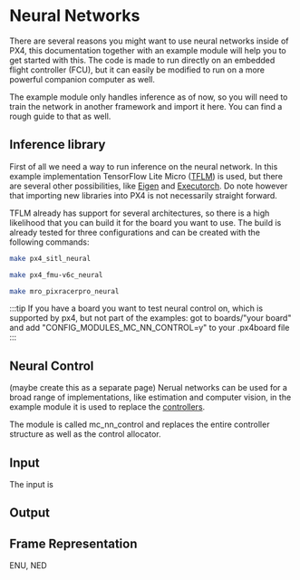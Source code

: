 # Neural Networks

There are several reasons you might want to use neural networks inside of PX4, this documentation together with an example module will help you to get started with this. The code is made to run directly on an embedded flight controller (FCU), but it can easily be modified to run on a more powerful companion computer as well.

The example module only handles inference as of now, so you will need to train the network in another framework and import it here. You can find a rough guide to that as well.

## Inference library

First of all we need a way to run inference on the neural network. In this example implementation TensorFlow Lite Micro ([TFLM](https://github.com/tensorflow/tflite-micro)) is used, but there are several other possibilities, like [Eigen](https://eigen.tuxfamily.org/index.php?title=Main_Page) and [Executorch](https://pytorch.org/executorch-overview). Do note however that importing new libraries into PX4 is not necessarily straight forward.

TFLM already has support for several architectures, so there is a high likelihood that you can build it for the board you want to use. The build is already tested for three configurations and can be created with the following commands:

   ```sh
   make px4_sitl_neural
   ```

   ```sh
   make px4_fmu-v6c_neural
   ```

   ```sh
   make mro_pixracerpro_neural
   ```

:::tip
If you have a board you want to test neural control on, which is supported by px4, but not part of the examples: got to boards/"your board" and add "CONFIG_MODULES_MC_NN_CONTROL=y" to your .px4board file
:::


## Neural Control
(maybe create this as a separate page)
Nerual networks can be used for a broad range of implementations, like estimation and computer vision, in the example module it is used to replace the [controllers](../flight_stack/controller_diagrams.md).

The module is called mc_nn_control and replaces the entire controller structure as well as the control allocator.

## Input
The input is

## Output

## Frame Representation
ENU, NED